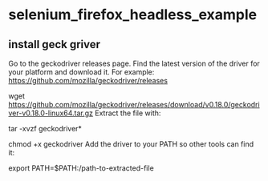 # selenium_firefox_headless_example


install geck griver
---------------------
Go to the geckodriver releases page. Find the latest version of the driver for your platform and download it. For example:
https://github.com/mozilla/geckodriver/releases


wget https://github.com/mozilla/geckodriver/releases/download/v0.18.0/geckodriver-v0.18.0-linux64.tar.gz
Extract the file with:

tar -xvzf geckodriver*

chmod +x geckodriver
Add the driver to your PATH so other tools can find it:

export PATH=$PATH:/path-to-extracted-file

